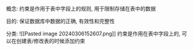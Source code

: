 概念: 约束是作用于表中字段上的规则, 用于限制存储在表中的数据

目的: 保证数据库中数据的正确, 有效性和完整性

分类:
![[Pasted image 20240306152607.png]]
约束是作用在表中字段上的, 可以在创建表/修改表的时候添加约束